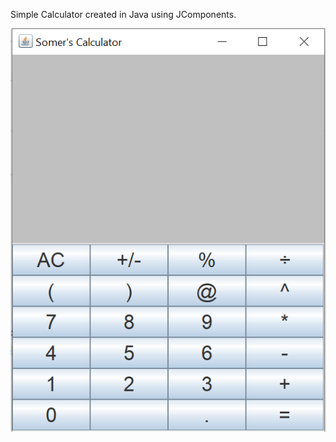 Simple Calculator created in Java using JComponents.

<img src="https://github.com/somer-bailey/simpleCalculator/blob/master/calculatorpreview.PNG" />
